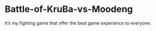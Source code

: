 # Battle-of-KruBa-vs-Moodeng
It’s my fighting game that offer the best game experience to everyone.
